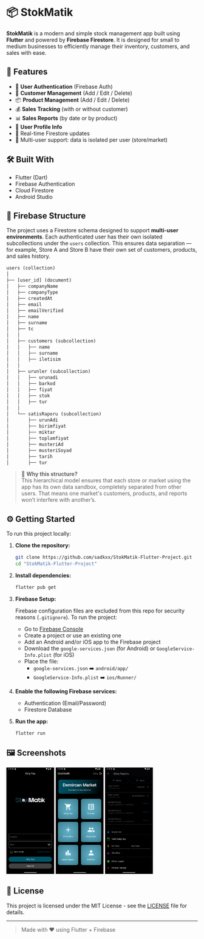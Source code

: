 # 📦 StokMatik

**StokMatik** is a modern and simple stock management app built using **Flutter** and powered by **Firebase Firestore**. It is designed for small to medium businesses to efficiently manage their inventory, customers, and sales with ease.

## 🚀 Features

- 🔐 **User Authentication** (Firebase Auth)
- 👤 **Customer Management** (Add / Edit / Delete)
- 📦 **Product Management** (Add / Edit / Delete)
- 💰 **Sales Tracking** (with or without customer)
- 📊 **Sales Reports** (by date or by product)
- 🧾 **User Profile Info**
- 🔄 Real-time Firestore updates
- 🧩 Multi-user support: data is isolated per user (store/market)

## 🛠️ Built With

- Flutter (Dart)
- Firebase Authentication
- Cloud Firestore
- Android Studio

## 📁 Firebase Structure

The project uses a Firestore schema designed to support **multi-user environments**. Each authenticated user has their own isolated subcollections under the `users` collection. This ensures data separation — for example, Store A and Store B have their own set of customers, products, and sales history.

```
users (collection)
│
├── [user_id] (document)
│   ├── companyName
│   ├── companyType
│   ├── createdAt
│   ├── email
│   ├── emailVerified
│   ├── name
│   ├── surname
│   ├── tc
│   │
│   ├── customers (subcollection)
│   │   ├── name
│   │   ├── surname
│   │   ├── iletisim
│   │
│   ├── urunler (subcollection)
│   │   ├── urunadi
│   │   ├── barkod
│   │   ├── fiyat
│   │   ├── stok
│   │   ├── tur
│   │
│   └── satisRaporu (subcollection)
│       ├── urunAdi
│       ├── birimfiyat
│       ├── miktar
│       ├── toplamfiyat
│       ├── musteriAd
│       ├── musteriSoyad
│       ├── tarih
│       ├── tur
```

> 🧠 **Why this structure?**\
> This hierarchical model ensures that each store or market using the app has its own data sandbox, completely separated from other users. That means one market's customers, products, and reports won’t interfere with another’s.

## ⚙️ Getting Started

To run this project locally:

1. **Clone the repository:**

   ```bash
   git clone https://github.com/sadkxx/StokMatik-Flutter-Project.git
   cd "StokMatik-Flutter-Project"
   ```

2. **Install dependencies:**

   ```bash
   flutter pub get
   ```

3. **Firebase Setup:**

   Firebase configuration files are excluded from this repo for security reasons (`.gitignore`). To run the project:

   - Go to [Firebase Console](https://console.firebase.google.com/)
   - Create a project or use an existing one
   - Add an Android and/or iOS app to the Firebase project
   - Download the `google-services.json` (for Android) or `GoogleService-Info.plist` (for iOS)
   - Place the file:
     - `google-services.json` ➡️ `android/app/`
     - `GoogleService-Info.plist` ➡️ `ios/Runner/`

4. **Enable the following Firebase services:**

   - Authentication (Email/Password)
   - Firestore Database

5. **Run the app:**

   ```bash
   flutter run
   ```

## 🖼️ Screenshots

<div style="justify-content: space-between;flex-direction: column; width=100%">
    <img src="screenshots/login.png" width="25%" height="auto"/>
    <img src="screenshots/main_page.png" width="25%" height="auto"/>
    <img src="screenshots/show_filter.png" width="25%" height="auto"/>
</div>

## 📄 License

This project is licensed under the MIT License - see the [LICENSE](LICENSE) file for details.

---

> Made with ❤️ using Flutter + Firebase

